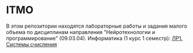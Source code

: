 # ITMO
В этом репозитории находятся лабораторные работы и задания малого объема по дисциплинам направления "Нейротехнологии и программирование" (09.03.04).
Информатика (1 курс 1 семестр):
[ЛР1. Системы счисления](./computer_science/P3125_Информатика_ЛР1_Агнистова_Алина.docx)

